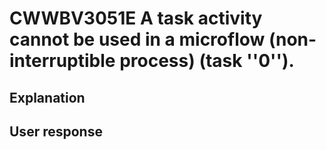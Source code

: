 # CWWBV3051E A task activity cannot be used in a microflow (non-interruptible process) (task ''0'').

## Explanation

## User response